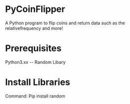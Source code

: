 # PyCoinFlipper
A Python program to flip coins and return data such as the relativefrequency and more!
# Prerequisites
Python3.xx
-- Random Libary
# Install Libraries
Command: Pip install random
